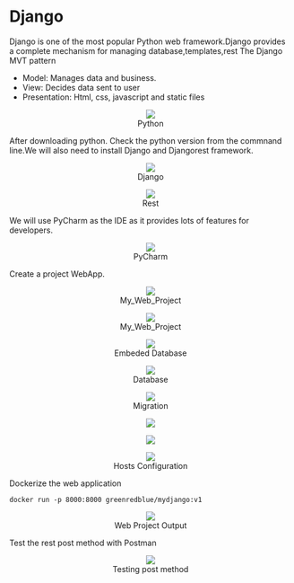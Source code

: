 # Django 
Django is one of the most popular Python web framework.Django provides a complete mechanism for managing database,templates,rest 
The Django MVT pattern 
- Model: Manages data and business.
- View: Decides data sent to user
- Presentation: Html, css, javascript and static files 



<p align="center">
  <img  src="https://github.com/okansungur/django/blob/main/img/python.png"><br/>
  Python
</p>
After downloading python. Check the python version from the commnand line.We will also need to install Django and Djangorest framework.
<p align="center">
  <img  src="https://github.com/okansungur/django/blob/main/img/django.png"><br/>
  Django
</p>


<p align="center">
  <img  src="https://github.com/okansungur/django/blob/main/img/djangorest.png"><br/>
  Rest
</p>

We will use PyCharm as the IDE as it provides lots of features for developers.

<p align="center">
  <img  src="https://github.com/okansungur/django/blob/main/img/project1.png"><br/>
  PyCharm
</p>

Create a project WebApp.
<p align="center">
  <img  src="https://github.com/okansungur/django/blob/main/img/myfirstapp.png"><br/>
  My_Web_Project
</p>


<p align="center">
  <img  src="https://github.com/okansungur/django/blob/main/img/createmy_web_proj.png"><br/>
  My_Web_Project
</p>

<p align="center">
  <img  src="https://github.com/okansungur/django/blob/main/img/database.png"><br/>
  Embeded Database
</p>


<p align="center">
  <img  src="https://github.com/okansungur/django/blob/main/img/database.png"><br/>
  Database
</p>


<p align="center">
  <img  src="https://github.com/okansungur/django/blob/main/img/django3.png"><br/>
  Migration
</p>


<p align="center">
  <img  src="https://github.com/okansungur/django/blob/main/img/myfirstapp2.png"><br/>
  
</p>



<p align="center">
  <img  src="https://github.com/okansungur/django/blob/main/img/myfirstapp3.png"><br/>
  
</p>



<p align="center">
  <img  src="https://github.com/okansungur/django/blob/main/img/dockerize1.png"><br/>
  Hosts Configuration
</p>

Dockerize the web application
```
docker run -p 8000:8000 greenredblue/mydjango:v1
```

<p align="center">
  <img  src="https://github.com/okansungur/django/blob/main/img/output.png"><br/>
  Web Project Output
</p>


Test the rest post method with Postman
<p align="center">
  <img  src="https://github.com/okansungur/django/blob/main/img/PostMethod.png"><br/>
  Testing post method
</p>


